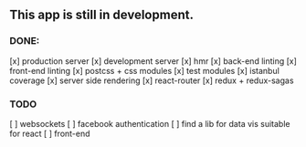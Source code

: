 ## This app is still in development.

### DONE:
[x] production server
[x] development server
[x] hmr
[x] back-end linting
[x] front-end linting
[x] postcss + css modules
[x] test modules
[x] istanbul coverage
[x] server side rendering
[x] react-router
[x] redux + redux-sagas

### TODO
[ ] websockets
[ ] facebook authentication
[ ] find a lib for data vis suitable for react
[ ] front-end
